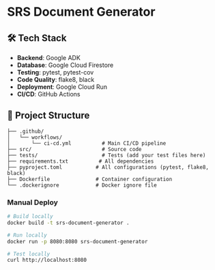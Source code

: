 # SRS Document Generator


## 🛠️ Tech Stack


- **Backend**: Google ADK
- **Database**: Google Cloud Firestore
- **Testing**: pytest, pytest-cov
- **Code Quality**: flake8, black
- **Deployment**: Google Cloud Run
- **CI/CD**: GitHub Actions

## 📁 Project Structure


```
├── .github/
│   └── workflows/
│       └── ci-cd.yml          # Main CI/CD pipeline
├── src/                       # Source code
├── tests/                     # Tests (add your test files here)
├── requirements.txt          # All dependencies
├── pyproject.toml           # All configurations (pytest, flake8, black)
├── Dockerfile               # Container configuration
└── .dockerignore            # Docker ignore file
```


### **Manual Deploy**

```bash
# Build locally
docker build -t srs-document-generator .

# Run locally
docker run -p 8080:8080 srs-document-generator

# Test locally
curl http://localhost:8080
```